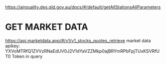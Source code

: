 https://airquality.des.qld.gov.au/docs/#/default/getAllStationsAllParameters

# GET MARKET DATA
https://api.marketdata.app/#/v1/v1_stocks_quotes_retrieve
market data apikey: YXVoMTRfQ1ZVVzRNaEdUV0J2V1dYaVZZMkp0ajBRYmRPbFpjTUxKSVRfUT0
Token in query